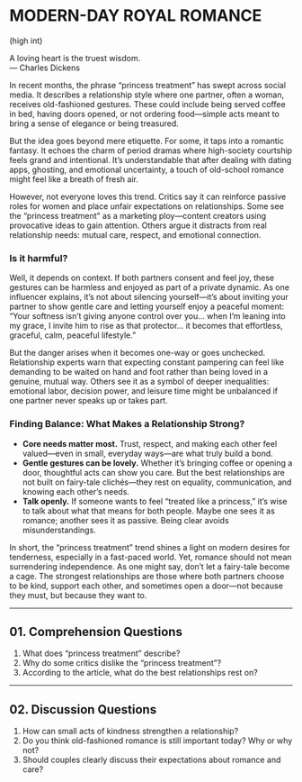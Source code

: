 # MODERN-DAY ROYAL ROMANCE

(high int)

A loving heart is the truest wisdom.  
— Charles Dickens

In recent months, the phrase “princess treatment” has swept across social media. It describes a relationship style where one partner, often a woman, receives old-fashioned gestures. These could include being served coffee in bed, having doors opened, or not ordering food—simple acts meant to bring a sense of elegance or being treasured.

But the idea goes beyond mere etiquette. For some, it taps into a romantic fantasy. It echoes the charm of period dramas where high-society courtship feels grand and intentional. It’s understandable that after dealing with dating apps, ghosting, and emotional uncertainty, a touch of old-school romance might feel like a breath of fresh air.

However, not everyone loves this trend. Critics say it can reinforce passive roles for women and place unfair expectations on relationships. Some see the “princess treatment” as a marketing ploy—content creators using provocative ideas to gain attention. Others argue it distracts from real relationship needs: mutual care, respect, and emotional connection.

### Is it harmful?
Well, it depends on context. If both partners consent and feel joy, these gestures can be harmless and enjoyed as part of a private dynamic. As one influencer explains, it’s not about silencing yourself—it’s about inviting your partner to show gentle care and letting yourself enjoy a peaceful moment:  
“Your softness isn’t giving anyone control over you… when I’m leaning into my grace, I invite him to rise as that protector… it becomes that effortless, graceful, calm, peaceful lifestyle.”

But the danger arises when it becomes one-way or goes unchecked. Relationship experts warn that expecting constant pampering can feel like demanding to be waited on hand and foot rather than being loved in a genuine, mutual way. Others see it as a symbol of deeper inequalities: emotional labor, decision power, and leisure time might be unbalanced if one partner never speaks up or takes part.

### Finding Balance: What Makes a Relationship Strong?
- **Core needs matter most.** Trust, respect, and making each other feel valued—even in small, everyday ways—are what truly build a bond.  
- **Gentle gestures can be lovely.** Whether it’s bringing coffee or opening a door, thoughtful acts can show you care. But the best relationships are not built on fairy-tale clichés—they rest on equality, communication, and knowing each other’s needs.  
- **Talk openly.** If someone wants to feel “treated like a princess,” it’s wise to talk about what that means for both people. Maybe one sees it as romance; another sees it as passive. Being clear avoids misunderstandings.  

In short, the “princess treatment” trend shines a light on modern desires for tenderness, especially in a fast-paced world. Yet, romance should not mean surrendering independence. As one might say, don’t let a fairy-tale become a cage. The strongest relationships are those where both partners choose to be kind, support each other, and sometimes open a door—not because they must, but because they want to.

---

## 01. Comprehension Questions
1. What does “princess treatment” describe?  
2. Why do some critics dislike the “princess treatment”?  
3. According to the article, what do the best relationships rest on?  

---

## 02. Discussion Questions
1. How can small acts of kindness strengthen a relationship?  
2. Do you think old-fashioned romance is still important today? Why or why not?  
3. Should couples clearly discuss their expectations about romance and care?  
